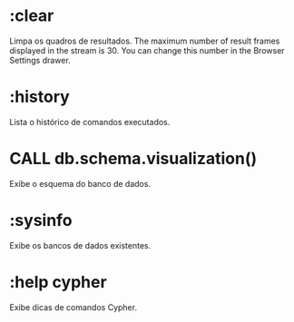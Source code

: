 # :clear
Limpa os quadros de resultados. The maximum number of result frames displayed in the stream is 30. You can change this number in the Browser Settings drawer.

# :history
Lista o histórico de comandos executados.

# CALL db.schema.visualization()
Exibe o esquema do banco de dados.
  
# :sysinfo
Exibe os bancos de dados existentes.

# :help cypher
Exibe dicas de comandos Cypher.

